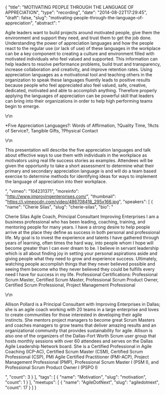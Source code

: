 {
  "title": "MOTIVATING PEOPLE THROUGH THE LANGUAGE OF APPRECIATION",
  "type": "recording",
  "date": "2014-08-22T17:29:45",
  "draft": false,
  "slug": "motivating-people-through-the-language-of-appreciation",
  "abstract": "<p>Agile leaders want to build projects around motivated people, give them the environment and support they need, and trust them to get the job done. Understanding the power of appreciation languages and how the people react to the regular use (or lack of use) of these languages in the workplace can be a key component to creating a culture and environment filled with motivated individuals who feel valued and supported. This information can help leaders to resolve performance problems, build trust and transparency, increase collaboration and creativity, and improve retention rates. Using appreciation languages as a motivational tool and teaching others in the organization to speak these languages fluently leads to positive results because people who feel appreciated also feel valued, safe, creative, dedicated, motivated and able to accomplish anything. Therefore properly applying the languages of appreciation can be powerful skill that leaders can bring into their organizations in order to help high performing teams begin to emerge.</p>\r\n<p>*Five Appreciation Languages?: Words of Affirmation, ?Quality Time, ?Acts of Service?, Tangible Gifts, ?Physical Contact</p>\r\n<p>This presentation will describe the five appreciation languages and talk about effective ways to use them with individuals in the workplace as motivators using real life success stories as examples. Attendees will be given the opportunity to take a short assessment to determine what their primary and secondary appreciation language is and will do a team based exercise to determine methods for identifying ideas for ways to implement the language of appreciation into their workplace.</p>",
  "vimeo": "104231371",
  "moreinfo": "http://www.improvingenterprises.com/",
  "thumbnail": "https://i.vimeocdn.com/video/486708418_295x166.jpg",
  "speakers": [
    {
      "name": "Cherie Silas",
      "slug": "cherie-silas",
      "bio": "<p>Cherie Silas Agile Coach, Principal Consultant Improving Enterprises I am a business professional who has been leading, coaching, training, and mentoring people for many years. I have a strong desire to help people arrive at the place they define as success in both personal and professional life. My goal is to invest the experience and talents I have gathered through years of learning, often times the hard way, into people whom I hope will become greater than I can ever dream to be. I believe in servant leadership which is all about finding joy in setting your personal aspirations aside and giving people what they need to grow and experience success. Ultimately, watching people accomplish things that they never believed possible and seeing them become who they never believed they could be fulfills every need I have for success in my life. Professional Certifications: Professional Scrum Master, Certified Scrum Master, Professional Scrum Product Owner, Certified Scrum Professional, Project Management Professional </p>\r\n<p>Allison Pollard is a Principal Consultant with Improving Enterprises in Dallas; she is an agile coach working with 20 teams in a large enterprise and loves to create communities for those interested in developing their agile instincts. She mentors project managers to become great Scrum Masters and coaches managers to grow teams that deliver amazing results and an organizational community that provides sustainability for agile. Allison is also one of the organizers of the Dallas-Fort Worth Scrum user group that hosts monthly sessions with over 60 attendees and serves on the Dallas Agile Leadership Network board. She is a Certified Professional in Agile Coaching (ICP-AC), Certified Scrum Master (CSM), Certified Scrum Professional (CSP), PMI Agile Certified Practitioner (PMI-ACP), Project Management Professional (PMP), Professional Scrum Master I (PSM I), and Professional Scrum Product Owner I (PSPO I)</p>",
      "count": 3
    }
  ],
  "tags": [
    {
      "name": "Motivation",
      "slug": "motivation",
      "count": 1
    }
  ],
  "meetups": [
    {
      "name": "AgileDotNext",
      "slug": "agiledotnext",
      "count": 17
    }
  ]
}